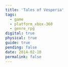 ```yaml
---
title: 'Tales of Vesperia'
tags:
  - game
  - platform_xbox-360
  - genre_rpg
digital: true
physical: true
guide: true
pending: false
date: 2014-02-10
permalink: false
---
```


